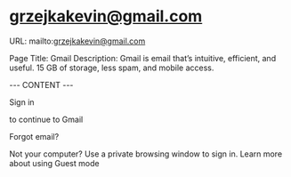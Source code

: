# grzejkakevin@gmail.com

URL: mailto:grzejkakevin@gmail.com

Page Title: Gmail
Description: Gmail is email that’s intuitive, efficient, and useful. 15 GB of storage, less spam, and mobile access.

--- CONTENT ---

Sign in

to continue to Gmail

Forgot email?

Not your computer? Use a private browsing window to sign in. Learn more about using Guest mode


